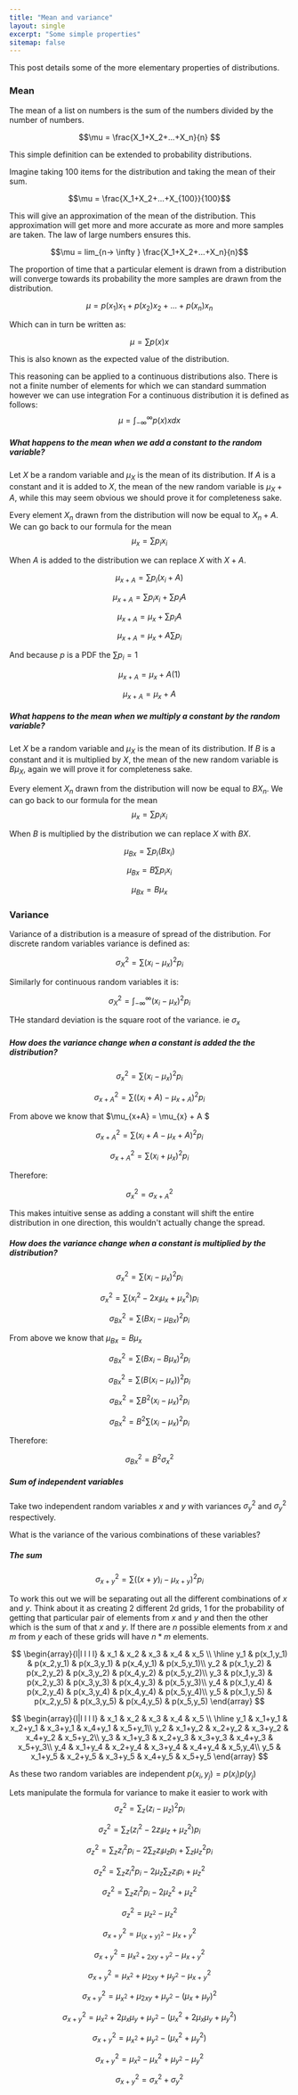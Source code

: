 ```yaml
---
title: "Mean and variance"
layout: single
excerpt: "Some simple properties"
sitemap: false
---
```


<script type="text/x-mathjax-config">
  MathJax.Hub.Config({
    tex2jax: {
      inlineMath: [ ['$','$'], ["\\(","\\)"] ],
      processEscapes: true
    }
  });
</script>
<script src="https://cdn.mathjax.org/mathjax/latest/MathJax.js?config=TeX-AMS-MML_HTMLorMML" type="text/javascript"></script>
<script
src="https://code.jquery.com/jquery-3.3.1.js"
integrity="sha256-2Kok7MbOyxpgUVvAk/HJ2jigOSYS2auK4Pfzbm7uH60="
crossorigin="anonymous"></script>

This post details some of the more elementary properties of distributions.

### Mean

The mean of a list on numbers is the sum of the numbers divided by the number of numbers.

$$\mu = \frac{X_1+X_2+...+X_n}{n} $$

This simple definition can be extended to probability distributions.

Imagine taking 100 items for the distribution and taking the mean of their sum.

$$\mu = \frac{X_1+X_2+...+X_{100}}{100}$$

This will give an approximation of the mean of the distribution. This approximation will get more and more accurate as more and more samples are taken. The law of large numbers ensures this.

$$\mu = lim_{n-> \infty } \frac{X_1+X_2+...+X_n}{n}$$

The proportion of time that a particular element is drawn from a distribution will converge towards its probability the more samples are drawn from the distribution.

$$\mu = p(x_1)x_1 + p(x_2)x_2 + ... + p(x_n)x_n$$

Which can in turn be written as:

$$\mu = \sum p(x)x $$

This is also known as the expected value of the distribution.

This reasoning can be applied to a continuous distributions also. There is not a finite number of elements for which we can standard summation however we can use integration
For a continuous distribution it is defined as follows:
$$\mu = \int_{-\infty}^{\infty}p(x)x dx $$

##### What happens to the mean when we add a constant to the random variable?

Let $X$ be a random variable and $\mu_{X}$ is the mean of its distribution.
If $A$ is a constant and it is added to $X$, the mean of the new random variable is $\mu_{X} + A$, while this may seem obvious we should prove it for completeness sake.

Every element $X_n$ drawn from the distribution will now be equal to $X_n + A$. We can go back to our formula for the mean $$\mu_{x} = \sum p_i x_i$$

When $A$ is added to the distribution we can replace $X$ with $X+A$.

$$\mu_{x+A} = \sum p_i(x_i+A)$$

$$\mu_{x+A} = \sum p_i x_i + \sum p_i A$$

$$\mu_{x+A} = \mu_{x} + \sum p_i A$$

$$\mu_{x+A} = \mu_{x} + A\sum p_i$$

And because $p$ is a PDF the $\sum p_i = 1$

$$\mu_{x+A} = \mu_{x} + A(1)$$

$$\mu_{x+A} = \mu_{x} + A$$


##### What happens to the mean when we multiply a constant by the random variable?

Let $X$ be a random variable and $\mu_{X}$ is the mean of its distribution.
If $B$ is a constant and it is multiplied by $X$, the mean of the new random variable is $B\mu_{X}$, again we will prove it for completeness sake.

Every element $X_n$ drawn from the distribution will now be equal to $BX_n$. We can go back to our formula for the mean $$\mu_x = \sum p_i x_i$$

When $B$ is multiplied by the distribution we can replace $X$ with $BX$.

$$\mu_{Bx} = \sum p_i(Bx_i)$$

$$\mu_{Bx} = B\sum p_i x_i$$


$$\mu_{Bx} = B\mu_{x}$$

### Variance

Variance of a distribution is a measure of spread of the distribution.
For discrete random variables variance is defined as:

$$ \sigma_{X}^2 = \sum (x_i - \mu_x)^2 p_i $$

Similarly for continuous random variables it is:

$$ \sigma_{X}^2 = \int_{-\infty}^{\infty} (x_i - \mu_x)^2 p_i $$

THe standard deviation is the square root of the variance. ie $\sigma_x$

##### How does the variance change when a constant is added the the distribution?

$$ \sigma_{x}^2 = \sum (x_i - \mu_x)^2 p_i $$

$$ \sigma_{x+A}^2 = \sum((x_i + A) - \mu_{x+A})^2 p_i$$

From above we know that $\mu_{x+A} = \mu_{x} + A $

$$ \sigma_{x+A}^2 = \sum(x_i + A - \mu_{x} + A)^2 p_i$$

$$ \sigma_{x+A}^2 = \sum(x_i + \mu_{x})^2 p_i$$

Therefore:

$$ \sigma_{x}^2  = \sigma_{x+A}^2 $$

This makes intuitive sense as adding a constant will shift the entire distribution in one direction, this wouldn't actually change the spread.

##### How does the variance change when a constant is multiplied by the distribution?

$$ \sigma_{x}^2 = \sum (x_i - \mu_x)^2 p_i $$

$$ \sigma_{x}^2 = \sum (x_i^2 - 2 x_i \mu_x +\mu_x^2) p_i $$


$$ \sigma_{Bx}^2 = \sum(Bx_i - \mu_{Bx})^2 p_i$$

From above we know that $\mu_{Bx} = B\mu_{x}$

$$ \sigma_{Bx}^2 = \sum(Bx_i - B\mu_{x})^2 p_i$$

$$ \sigma_{Bx}^2 = \sum(B(x_i - \mu_{x}))^2 p_i$$

$$ \sigma_{Bx}^2 = \sum B^2(x_i - \mu_{x})^2 p_i$$

$$ \sigma_{Bx}^2 = B^2\sum (x_i - \mu_{x})^2 p_i$$

Therefore:

$$ \sigma_{Bx}^2 = B^2\sigma_{x}^2 $$


##### Sum of independent variables

Take two independent random variables $x$ and $y$ with variances $\sigma_y^2$ and $\sigma_y^2$ respectively.

What is the variance of the various combinations of these variables?

##### The sum

$$ \sigma_{x+y}^2 = \sum ((x+y)_i - \mu_{x+y})^2 p_i $$

To work this out we will be separating out all the different combinations of $x$ and $y$.
Think about it as creating 2 different 2d grids, 1 for the probability of getting that particular pair of elements from $x$ and $y$ and then the other which is the sum of that $x$ and $y$.
If there are $n$ possible elements from $x$ and $m$ from $y$ each of these grids will have $n*m$ elements.

$$
\begin{array}{l|l l l l}
 & x_1 & x_2 & x_3 & x_4 & x_5 \\ \hline
y_1 & p(x_1,y_1) & p(x_2,y_1) & p(x_3,y_1) & p(x_4,y_1) & p(x_5,y_1)\\
y_2 & p(x_1,y_2) & p(x_2,y_2) & p(x_3,y_2) & p(x_4,y_2) & p(x_5,y_2)\\
y_3 & p(x_1,y_3) & p(x_2,y_3) & p(x_3,y_3) & p(x_4,y_3) & p(x_5,y_3)\\
y_4 & p(x_1,y_4) & p(x_2,y_4) & p(x_3,y_4) & p(x_4,y_4) & p(x_5,y_4)\\
y_5 & p(x_1,y_5) & p(x_2,y_5) & p(x_3,y_5) & p(x_4,y_5) & p(x_5,y_5)
 \end{array}
$$

$$
\begin{array}{l|l l l l}
 & x_1 & x_2 & x_3 & x_4 & x_5 \\ \hline
y_1 & x_1+y_1 & x_2+y_1 & x_3+y_1 & x_4+y_1 & x_5+y_1\\
y_2 & x_1+y_2 & x_2+y_2 & x_3+y_2 & x_4+y_2 & x_5+y_2\\
y_3 & x_1+y_3 & x_2+y_3 & x_3+y_3 & x_4+y_3 & x_5+y_3\\
y_4 & x_1+y_4 & x_2+y_4 & x_3+y_4 & x_4+y_4 & x_5,y_4\\
y_5 & x_1+y_5 & x_2+y_5 & x_3+y_5 & x_4+y_5 & x_5+y_5
 \end{array}
$$

As these two random variables are independent
 $p(x_i,y_j) = p(x_i)p(y_j)$

Lets manipulate the formula for variance to make it easier to work with
$$ \sigma_{z}^2 = \sum_z (z_i - \mu_{z})^2 p_i $$

$$ \sigma_{z}^2 = \sum_z (z_i^2 -2z_i \mu_z + \mu_{z}^2) p_i $$

$$ \sigma_{z}^2 = \sum_z z_i^2p_i -2\sum_zz_i \mu_z p_i + \sum_z\mu_{z}^2 p_i $$

$$ \sigma_{z}^2 = \sum_z z_i^2p_i -2\mu_z\sum_zz_i  p_i + \mu_{z}^2 $$

$$ \sigma_{z}^2 = \sum_z z_i^2p_i -2\mu_z^2 + \mu_{z}^2 $$

$$ \sigma_{z}^2 = \mu_{z^2} - \mu_{z}^2 $$

$$ \sigma_{x+y}^2 = \mu_{(x+y)^2} - \mu_{x+y}^2 $$

$$ \sigma_{x+y}^2 = \mu_{x^2+2xy+y^2} - \mu_{x+y}^2 $$

$$ \sigma_{x+y}^2 = \mu_{x^2}+\mu_{2xy} +\mu_{y^2} - \mu_{x+y}^2 $$

$$ \sigma_{x+y}^2 = \mu_{x^2}+\mu_{2xy} +\mu_{y^2} - (\mu_{x} + \mu_{y})^2 $$

$$ \sigma_{x+y}^2 = \mu_{x^2}+2\mu_{x}\mu_{y} +\mu_{y^2} - (\mu_{x}^2 + 2\mu_{x}\mu_{y} +\mu_{y}^2) $$

$$ \sigma_{x+y}^2 = \mu_{x^2} +\mu_{y^2} - (\mu_{x}^2 +\mu_{y}^2) $$

$$ \sigma_{x+y}^2 = \mu_{x^2} - \mu_{x}^2 + \mu_{y^2} - \mu_{y}^2 $$

$$ \sigma_{x+y}^2 = \sigma_x^2 + \sigma_y^2$$
